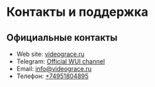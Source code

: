 # Контакты и поддержка

## Официальные контакты
- Web site: [videograce.ru](https://videograce.ru)
- Telegram: [Official WUI channel](https://t.me/VideoGrace)
- Email: [info@videograce.ru](mailto:info@videograce.ru)
- Телефон: [+74951804895](tel:+74951804895)
